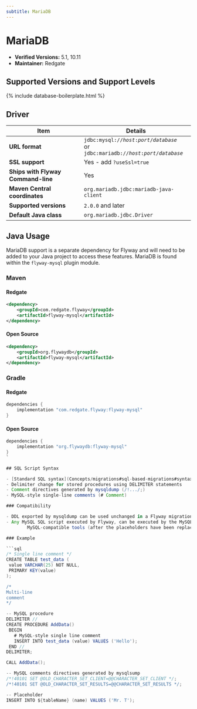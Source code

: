 ```yaml
---
subtitle: MariaDB
---
```

# MariaDB
- **Verified Versions:** 5.1, 10.11
- **Maintainer:** Redgate

## Supported Versions and Support Levels

{% include database-boilerplate.html %}

## Driver

| Item                               | Details                                                                                                                                        |
|------------------------------------|------------------------------------------------------------------------------------------------------------------------------------------------|
| **URL format**                     | <code>jdbc:mysql://<i>host</i>:<i>port</i>/<i>database</i></code><br>or<br><code>jdbc:mariadb://<i>host</i>:<i>port</i>/<i>database</i></code> |
| **SSL support**                    | Yes - add `?useSsl=true`                                                                                                                       |
| **Ships with Flyway Command-line** | Yes                                                                                                                                            |
| **Maven Central coordinates**      | `org.mariadb.jdbc:mariadb-java-client`                                                                                                         |
| **Supported versions**             | `2.0.0` and later                                                                                                                              |
| **Default Java class**             | `org.mariadb.jdbc.Driver`                                                                                                                      |


## Java Usage
MariaDB support is a separate dependency for Flyway and will need to be added to your Java project to access these features.
MariaDB is found within the `flyway-mysql` plugin module.
### Maven
#### Redgate
```xml
<dependency>
    <groupId>com.redgate.flyway</groupId>
    <artifactId>flyway-mysql</artifactId>
</dependency>
```
#### Open Source
```xml
<dependency>
    <groupId>org.flywaydb</groupId>
    <artifactId>flyway-mysql</artifactId>
</dependency>
```

### Gradle
#### Redgate
```groovy
dependencies {
    implementation "com.redgate.flyway:flyway-mysql"
}
```
#### Open Source
```groovy
dependencies {
    implementation "org.flywaydb:flyway-mysql"
}
`

## SQL Script Syntax

- [Standard SQL syntax](Concepts/migrations#sql-based-migrations#syntax) with statement delimiter **;**
- Delimiter change for stored procedures using DELIMITER statements
- Comment directives generated by mysqldump (/!.../;)
- MySQL-style single-line comments (# Comment)

### Compatibility

- DDL exported by mysqldump can be used unchanged in a Flyway migration.
- Any MySQL SQL script executed by Flyway, can be executed by the MySQL command-line tool and other
        MySQL-compatible tools (after the placeholders have been replaced).

### Example

```sql
/* Single line comment */
CREATE TABLE test_data (
 value VARCHAR(25) NOT NULL,
 PRIMARY KEY(value)
);

/*
Multi-line
comment
*/

-- MySQL procedure
DELIMITER //
CREATE PROCEDURE AddData()
 BEGIN
   # MySQL-style single line comment
   INSERT INTO test_data (value) VALUES ('Hello');
 END //
DELIMITER;

CALL AddData();

-- MySQL comments directives generated by mysqlsump
/*!40101 SET @OLD_CHARACTER_SET_CLIENT=@@CHARACTER_SET_CLIENT */;
/*!40101 SET @OLD_CHARACTER_SET_RESULTS=@@CHARACTER_SET_RESULTS */;

-- Placeholder
INSERT INTO ${tableName} (name) VALUES ('Mr. T');
```
